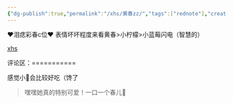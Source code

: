 ```yaml
---
{"dg-publish":true,"permalink":"/xhs/黄春zz/","tags":["rednote"],"created":"2025-03-17T22:51:45.500+08:00","updated":"2025-03-20T22:46:14.359+08:00"}
---
```


 

♥泪痣彩春c位♥
表情坏坏程度来看黄春>小柠檬>小蓝莓闪电（智慧的）

[xhs](https://www.xiaohongshu.com/explore/673dbc260000000002038106?xsec_token=ABjrCDuXU4bSUOyCFMk3cMWlLGjJz40Wss0uTki2VPGic=&xsec_source=pc_user)

评论区：===========

感觉小🍋会比较好吃（馋了

> 嘿嘿她真的特别可爱！一口一个春儿🥺